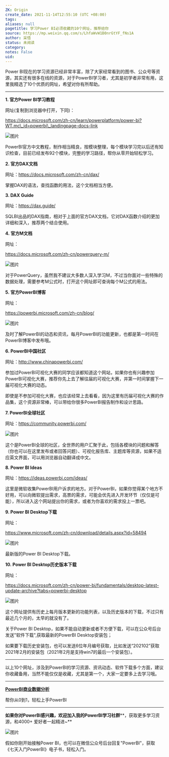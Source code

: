 ```yaml
---
ZK: Origin
create_date: 2021-11-14T12:55:10 (UTC +08:00)
tags: 
aliases: null
pagetitle: 学习Power BI必须收藏的10个网址，推荐给你
source: https://mp.weixin.qq.com/s/LhfaWvW1B0nrGtYF_fNs1A
author: 采悟
status: 未阅读
category: 
notes: False
uid: 
---
```


Power BI现在的学习资源已经非常丰富，除了大家经常看到的图书、公众号等资源，其实还有很多在线的资源，对于PowerBI学习者，尤其是初学者非常有用，这里我精选了10个优质的网址，希望对你有所帮助。

___

**1\. 官方Power BI学习教程**

网址(复制到浏览器中打开，下同)：

https://docs.microsoft.com/zh-cn/learn/powerplatform/power-bi?WT.mc\_id=powerbi\_landingpage-docs-link

![图片](https://mmbiz.qpic.cn/mmbiz_png/aHEbZtANQJMFLnwgdbghRHPLicKRaV70mL28H4dLYg9mhEGF62fsQiaZQyEs82Y1S9gtcyqr41osib7anbZyxLiaSw/640?wx_fmt=png&wxfrom=5&wx_lazy=1&wx_co=1)

PowerBI官方中文教程，制作相当精良，按模块整理，每个模块学习完以后还有知识检查，目前已经发布92个模块，完整的学习路径，帮你从零开始轻松学习。  

**2\. 官方DAX文档**

网址：https://docs.microsoft.com/zh-cn/dax/

掌握DAX的语法，查找函数的用法，这个文档相当方便。  

**3\. DAX Guide**

网址：https://dax.guide/

SQLBI出品的DAX指南，相对于上面的官方DAX文档，它对DAX函数介绍的更加详细和深入，推荐两个结合使用。

**4. 官方M文档**

网址：

https://docs.microsoft.com/zh-cn/powerquery-m/

![图片](https://mmbiz.qpic.cn/mmbiz_png/aHEbZtANQJMFLnwgdbghRHPLicKRaV70mrFbP5JQ5BrL84cPHw99icQvVY5TNaqDHKyEhgtPiaoMibKVficlcLcq4sg/640?wx_fmt=png&wxfrom=5&wx_lazy=1&wx_co=1)

对于PowerQuery，虽然我不建议大多数人深入学习M，不过当你面对一些特殊的数据处理，需要参考M公式时，打开这个网址即可查询每个M公式的用法。

**5. 官方PowerBI博客**

网址：

https://powerbi.microsoft.com/zh-cn/blog/

![图片](https://mmbiz.qpic.cn/mmbiz_png/aHEbZtANQJMFLnwgdbghRHPLicKRaV70mFNrEk4VG334duSl53xYfYhXIlNxwzXibweqll0TxZicC95JUn06GibEng/640?wx_fmt=png&wxfrom=5&wx_lazy=1&wx_co=1)

及时了解PowerBI的动态和资讯，每月PowerBI的功能更新，也都是第一时间在PowerBI博客中发布哦。  

**6. PowerBI中国社区**

网址：http://www.chinapowerbi.com/

参加过PowerBI可视化大赛的同学应该都知道这个网站，如果你也有兴趣参加PowerBI可视化大赛，推荐你先上去了解往届的可视化大赛，并第一时间掌握下一届可视化大赛的动态。  

即使是不参加可视化大赛，也应该经常上去看看，因为这里有历届可视化大赛的作品集，这个资源非常棒，可以带给你很多PowerBI报告制作和设计思路。

**7\. PowerBI全球社区**

网址：https://community.powerbi.com/

![图片](https://mmbiz.qpic.cn/mmbiz_png/aHEbZtANQJMFLnwgdbghRHPLicKRaV70mjeHC6xOPR7fNXTlJ393qpmcrhKtwEibFM44zZN7mmE1az7QuP7I3LMA/640?wx_fmt=png&wxfrom=5&wx_lazy=1&wx_co=1)

这个是PowerBI全球的社区，全世界的用户汇聚于此，包括各模块的问题和解答（你也可以在这里发布或者回答问题）、可视化报告库、主题库等资源，如果不适应英文界面，可以用浏览器自动翻译成中文。  

**8\. Power BI Ideas**

网址：https://ideas.powerbi.com/ideas/

这里是微软收集PowerBI用户诉求的地方。对于PowerBI，如果你觉得某个地方不好用，可以向微软提出需求，高票的需求，可能会优先进入开发环节（仅仅是可能），所以进入这个网站提出你的需求，或者为你喜欢的需求投上一票吧。  

**9\. Power BI Desktop下载**

网址：

https://www.microsoft.com/zh-cn/download/details.aspx?id=58494

![图片](https://mmbiz.qpic.cn/mmbiz_png/aHEbZtANQJMFLnwgdbghRHPLicKRaV70mOvRXkWBVPPibSVFgGmO1l7gPm8s1r00Ra0xRusMuWEib28jvYoLfFwew/640?wx_fmt=png&wxfrom=5&wx_lazy=1&wx_co=1)

最新版的Power BI Desktop下载。

**10. Power BI Desktop历史版本下载**

网址：

https://docs.microsoft.com/zh-cn/power-bi/fundamentals/desktop-latest-update-archive?tabs=powerbi-desktop

![图片](https://mmbiz.qpic.cn/mmbiz_png/aHEbZtANQJMFLnwgdbghRHPLicKRaV70mm2ppHibIwQhGiaGcnsGaMoJ9wb9nCSP50RvtfUdN4cHvgFdWFP9lW4Bw/640?wx_fmt=png&wxfrom=5&wx_lazy=1&wx_co=1)

这个网址提供有历史上每月版本更新的功能列表，以及历史版本的下载，不过只有最近几个月的，太早的就没有了。

关于Power BI Desktop，如果不能自动更新或者不方便下载，可以在公众号后台发送"软件下载",获取最新的PowerBI Desktop安装包；

如果要下载历史安装包，也可以发送6位年月编号获取，比如发送“202102”获取2021年2月的安装包（2021年2月是支持win7的最后一个安装包）。

___

以上10个网址，涉及到PowerBI的学习资源、资讯动态、软件下载多个方面，建议你收藏备用，当然不能仅仅是收藏，尤其是第一个，大家一定要多上去学习哦。

___

[**PowerBI商业数据分析**](http://mp.weixin.qq.com/s?__biz=MzA4MzQwMjY4MA==&mid=2484074987&idx=1&sn=5cf4ba4b683ee9136bb7a26f6e9bcf01&chksm=8e0c533cb97bda2add48a4576b9c1e230249a5a4160dd93cd677a37ea21d26fc9cc26fc4cb1c&scene=21#wechat_redirect)

帮你从0到1，轻松上手PowerBI

___

**如果你对PowerBI感兴趣，欢迎加入我的PowerBI学习社群****，获取更多学习资源，和4000+ 爱好者一起精进~**

![图片](https://mmbiz.qpic.cn/mmbiz_png/aHEbZtANQJMFLnwgdbghRHPLicKRaV70mVCZVq8Fhm46rkciaeOrLFJCv5f1omJxF8256YogHflkicEDM29aUMtaA/640?wx_fmt=png&wxfrom=5&wx_lazy=1&wx_co=1)

假如你刚开始接触Power BI，也可以在微信公众号后台回复"PowerBI"，获取《七天入门PowerBI》电子书，轻松入门。
